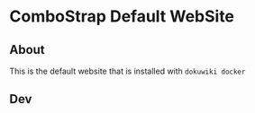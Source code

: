 # ComboStrap Default WebSite


## About

This is the default website that is installed with `dokuwiki docker`



## Dev